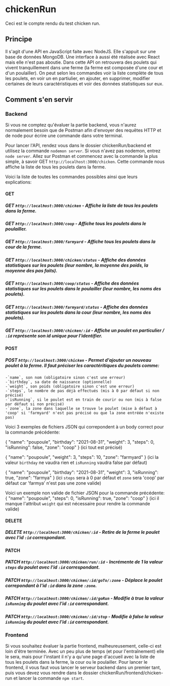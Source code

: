 # chickenRun

Ceci est le compte rendu du test chicken run.

## Principe

Il s'agit d'une API en JavaScript faite avec NodeJS. Elle s'appuit sur une base de données MongoDB. Une interface à aussi été réalisée avec React mais elle n'est pas aboutie.
Dans cette API on retrouvera des poulets qui vivent tranquillement dans une ferme (la ferme est composée d'une cour et d'un poulailler). On peut selon les commandes voir la liste complète de tous les poulets, en voir un en partiulier, en ajouter, en supprimer, modifier certaines de leurs caractéristiques et voir des données statistiques sur eux.

## Comment s'en servir 

### Backend

Si vous ne comptez qu'évaluer la partie backend, vous n'aurez normalement besoin que de Postman afin d'envoyer des requêtes HTTP et de node pour écrire une commande dans votre terminal.

Pour lancer l'API, rendez vous dans le dossier chickenRun/backend et utilisez la commande `nodemon server`. Si vous n'avez pas nodemon, entrez `node server`.
Allez sur Postman et commencez avec la commande la plus simple, à savoir GET `http://localhost:3000/chicken`.
Cette commande nous affiche la liste de tous les poulets dans la ferme.


Voici la liste de toutes les commandes possibles ainsi que leurs explications:

#### GET

##### GET `http://localhost:3000/chicken` - Affiche la liste de tous les poulets dans la ferme.
##### GET `http://localhost:3000/coop` - Affiche tous les poulets dans le poulailler.
##### GET `http://localhost:3000/farmyard` - Affiche tous les poulets dans la cour de la ferme.
##### GET `http://localhost:3000/chicken/status` - Affiche des données statistiques sur les poulets (leur nombre, la moyenne des poids, la moyenne des pas faits).
##### GET `http://localhost:3000/coop/status` - Affiche des données statistiques sur les poulets dans le poulailler (leur nombre, les noms des poulets).
##### GET `http://localhost:3000/farmyard/status` - Affiche des données statistiques sur les poulets dans la cour (leur nombre, les noms des poulets).
##### GET `http://localhost:3000/chicken/:id` - Affiche un poulet en particulier / `:id` représente son id unique pour l'identifier.

#### POST

##### POST `http://localhost:3000/chicken` - Permet d'ajouter un nouveau poulet à la ferme. Il faut préciser les caractéritiques du poulets comme:
	-`name`, son nom (obligatoire sinon c'est une erreur)
	-`birthday`, sa date de naissance (optionnelle)
	-`weight`, son poids (obligatoire sinon c'est une erreur)
	-`steps`, le nombre de pas déjà effectués (mis à 0 par défaut si non précisé)
	-`isRunning`, si le poulet est en train de courir ou non (mis à false par défaut si non précisé)
	-`zone`, la zone dans laquelle se trouve le poulet (mise à défaut à 'coop' si 'farmyard' n'est pas précisé ou que la zone entréée n'existe pas)

Voici 3 exemples de fichiers JSON qui correpondent à un body correct pour la commande précédente:

{
    "name": "poupoule",
    "birthday": "2021-08-31",
    "weight": 3,
    "steps": 0,
    "isRunning": false,
    "zone": "coop"
}
(ici tout est précisé)

{
    "name": "poupoule",
    "weight": 3,
    "steps": 10,
    "zone": "farmyard"
}
(ici la valeur `birthday` ne vaudra rien et `isRunning` vaudra false par défaut)

{
    "name": "poupoule",
    "birthday": "2021-08-31",
    "weight": 3,
    "isRunning": true,
    "zone": "farmya"
}
(ici `steps` sera à 0 par défaut et `zone` sera 'coop' par défaut car 'farmya' n'est pas une zone valide)

Voici un exemple non valide de fichier JSON pour la commande précédente:
{
    "name": "poupoule",
    "steps": 0,
    "isRunning": true,
    "zone": "coop"
}
(ici il manque l'attribut `weight` qui est nécessaire pour rendre la commande valide)

#### DELETE

##### DELETE `http://localhost:3000/chicken/:id` - Retire de la ferme le poulet avec l'id `:id` correspondant.

#### PATCH

##### PATCH `http://localhost:3000/chicken/run/:id` - Incrémente de 1 la valeur `steps` du poulet avec l'id `:id` correspondant.
##### PATCH `http://localhost:3000/chicken/:id/goTo/:zone` - Déplace le poulet correpondant à l'id `:id` dans la zone `:zone`.
##### PATCH `http://localhost:3000/chicken/:id/goRun` - Modifie à true la valeur `isRunning` du poulet avec l'id `:id` correspondant.
##### PATCH `http://localhost:3000/chicken/:id/stop` - Modifie à false la valeur `isRunning` du poulet avec l'id `:id` correspondant.


### Frontend

Si vous souhaitez évaluer la partie frontend, malheureusement, celle-ci est loin d'être terminée.
Avec un peu plus de temps (et pour l'entraînement) elle le sera, mais pour l'instant il n'y a qu'une page d'accueil avec la liste de tous les poulets dans la ferme, la cour ou le poulailler.
Pour lancer le frontend, il vous faut vous lancer le serveur backend dans un premier tant, puis vous devez vous rendre dans le dossier chickenRun/frontend/chicken-run et lancer la commande `npm start`. 